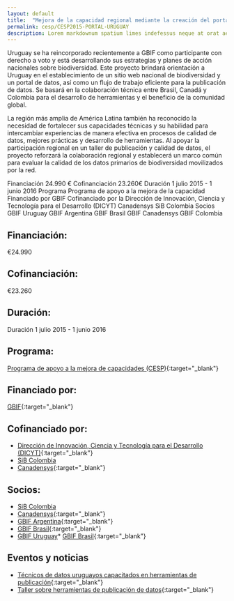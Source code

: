 ```yaml
---
layout: default
title:  "Mejora de la capacidad regional mediante la creación del portal de datos de Uruguay"
permalink: cesp/CESP2015-PORTAL-URUGUAY
description: Lorem markdownum spatium limes indefessus neque at orat aestuat
---
```


Uruguay se ha reincorporado recientemente a GBIF como participante con derecho a voto y está desarrollando sus estrategias y planes de acción nacionales sobre biodiversidad. Este proyecto brindará orientación a Uruguay en el establecimiento de un sitio web nacional de biodiversidad y un portal de datos, así como un flujo de trabajo eficiente para la publicación de datos. Se basará en la colaboración técnica entre Brasil, Canadá y Colombia para el desarrollo de herramientas y el beneficio de la comunidad global.

La región más amplia de América Latina también ha reconocido la necesidad de fortalecer sus capacidades técnicas y su habilidad para intercambiar experiencias de manera efectiva en procesos de calidad de datos, mejores prácticas y desarrollo de herramientas. Al apoyar la participación regional en un taller de publicación y calidad de datos, el proyecto reforzará la colaboración regional y establecerá un marco común para evaluar la calidad de los datos primarios de biodiversidad movilizados por la red.

Financiación 24.990 €
Cofinanciación 23.260€
Duración 1 julio 2015 - 1 junio 2016
Programa Programa de apoyo a la mejora de la capacidad
Financiado por GBIF
Cofinanciado por la Dirección de Innovación, Ciencia y Tecnología para el Desarrollo (DICYT) Canadensys SiB Colombia
Socios GBIF Uruguay GBIF Argentina GBIF Brasil GBIF Canadensys GBIF Colombia


## Financiación: 

€24.990

## Cofinanciación: 

€23.260

## Duración: 

Duración 1 julio 2015 - 1 junio 2016

## Programa: 

[Programa de apoyo a la mejora de capacidades (CESP)](https://www.gbif.org/programme/82219){:target="_blank"}


## Financiado por:

[GBIF](http://www.gbif.org/){:target="_blank"}

## Cofinanciado por:

* [Dirección de Innovación, Ciencia y Tecnología para el Desarrollo (DICYT)](http://mec.gub.uy/innovaportal/v/303/11/mecweb/direccion_de_innovacion_ciencia_y_tecnologia?contid=302){:target="_blank"}
* [SiB Colombia](https://biodiversidad.co/)
* [Canadensys](http://www.gbif.org/node/4db9cfd2-1191-4b9d-b579-0b68ceabd968){:target="_blank"}

## Socios:

* [SiB Colombia](https://biodiversidad.co/)
* [Canadensys](http://www.gbif.org/node/4db9cfd2-1191-4b9d-b579-0b68ceabd968){:target="_blank"}
* [GBIF Argentina](https://www.gbif.org/country/AR/about){:target="_blank"}
* [GBIF Brasil](https://www.gbif.org/country/BR/about){:target="_blank"}
* [GBIF Uruguay](https://www.gbif.org/country/UY/about)* [GBIF Brasil](https://www.gbif.org/country/BR/about){:target="_blank"}



## Eventos y noticias

- [Técnicos de datos uruguayos capacitados en herramientas de publicación](https://www.gbif.org/news/82597/uruguayan-data-technicians-trained-in-publishing-tools){:target="_blank"}
- [Taller sobre herramientas de publicación de datos](https://www.gbif.org/event/82572/workshop-on-data-publishing-tools){:target="_blank"}

